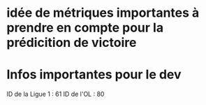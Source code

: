 # idée de métriques importantes à prendre en compte pour la prédicition de victoire

# Infos importantes pour le dev 
ID de la Ligue 1 : 61
ID de l'OL : 80
